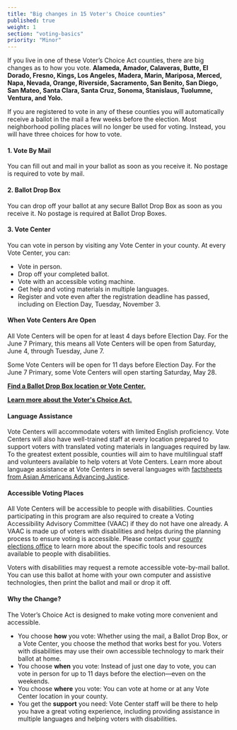 ```yaml
---
title: "Big changes in 15 Voter's Choice counties"
published: true
weight: 1
section: "voting-basics"
priority: "Minor"
---
```


If you live in one of these Voter’s Choice Act counties, there are big changes as to how you vote. **Alameda, Amador, Calaveras, Butte, El Dorado, Fresno, Kings, Los Angeles, Madera, Marin, Mariposa, Merced, Napa, Nevada, Orange, Riverside, Sacramento, San Benito, San Diego, San Mateo, Santa Clara, Santa Cruz, Sonoma, Stanislaus, Tuolumne, Ventura, and Yolo.**   

If you are registered to vote in any of these counties you will automatically receive a ballot in the mail a few weeks before the election. Most neighborhood polling places will no longer be used for voting. Instead, you will have three choices for how to vote. 

#### 1. Vote By Mail 

You can fill out and mail in your ballot as soon as you receive it. No postage is required to vote by mail.  

#### 2. Ballot Drop Box  

You can drop off your ballot at any secure Ballot Drop Box as soon as you receive it. No postage is required at Ballot Drop Boxes.  

#### 3. Vote Center 

You can vote in person by visiting any Vote Center in your county. At every Vote Center, you can:  
- Vote in person.   
- Drop off your completed ballot.  
- Vote with an accessible voting machine.   
- Get help and voting materials in multiple languages.  
- Register and vote even after the registration deadline has passed, including on Election Day, Tuesday, November 3.   

#### When Vote Centers Are Open

All Vote Centers will be open for at least 4 days before Election Day. For the June 7 Primary, this means all Vote Centers will be open from Saturday, June 4, through Tuesday, June 7.

Some Vote Centers will be open for 11 days before Election Day. For the June 7 Primary, some Vote Centers will open starting Saturday, May 28.

**[Find a Ballot Drop Box location or Vote Center.](https://caearlyvoting.sos.ca.gov/)**

**[Learn more about the Voter's Choice Act.](https://voterschoice.org/)**

#### Language Assistance  

Vote Centers will accommodate voters with limited English proficiency. Vote Centers will also have well-trained staff at every location prepared to support voters with translated voting materials in languages required by law. To the greatest extent possible, counties will aim to have multilingual staff and volunteers available to help voters at Vote Centers. Learn more about language assistance at Vote Centers in several languages with [factsheets from Asian Americans Advancing Justice](https://www.advancingjustice-alc.org/know-your-voting-rights/). 

#### Accessible Voting Places  

All Vote Centers will be accessible to people with disabilities. Counties participating in this program are also required to create a Voting Accessibility Advisory Committee (VAAC) if they do not have one already. A VAAC is made up of voters with disabilities and helps during the planning process to ensure voting is accessible. Please contact your [county elections office](#section-election-office-contact) to learn more about the specific tools and resources available to people with disabilities.  

Voters with disabilities may request a remote accessible vote-by-mail ballot. You can use this ballot at home with your own computer and assistive technologies, then print the ballot and mail or drop it off.  

#### Why the Change?  

The Voter’s Choice Act is designed to make voting more convenient and accessible.  
- You choose **how** you vote: Whether using the mail, a Ballot Drop Box, or a Vote Center, you choose the method that works best for you. Voters with disabilities may use their own accessible technology to mark their ballot at home.  
- You choose **when** you vote: Instead of just one day to vote, you can vote in person for up to 11 days before the election—even on the weekends.  
- You choose **where** you vote: You can vote at home or at any Vote Center location in your county.  
- You get the **support** you need: Vote Center staff will be there to help you have a great voting experience, including providing assistance in multiple languages and helping voters with disabilities.  
